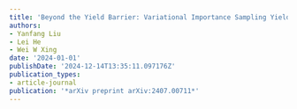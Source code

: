 ```yaml
---
title: 'Beyond the Yield Barrier: Variational Importance Sampling Yield Analysis'
authors:
- Yanfang Liu
- Lei He
- Wei W Xing
date: '2024-01-01'
publishDate: '2024-12-14T13:35:11.097176Z'
publication_types:
- article-journal
publication: '*arXiv preprint arXiv:2407.00711*'
---
```

